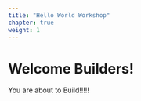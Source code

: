 ```yaml
---
title: "Hello World Workshop"
chapter: true
weight: 1
---
```


# Welcome Builders!
You are about to Build!!!!!
